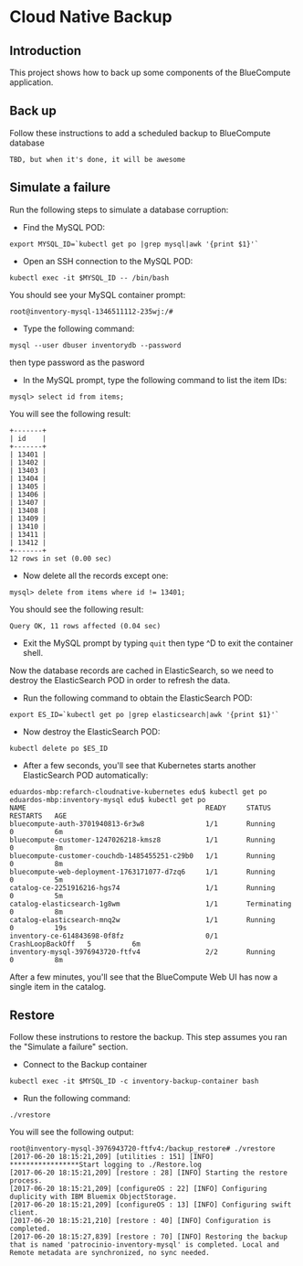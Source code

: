 # Cloud Native Backup

## Introduction

This project shows how to back up some components of the BlueCompute application.

## Back up

Follow these instructions to add a scheduled backup to BlueCompute database

``` TBD, but when it's done, it will be awesome ```

## Simulate a failure

Run the following steps to simulate a database corruption:

* Find the MySQL POD:

```
export MYSQL_ID=`kubectl get po |grep mysql|awk '{print $1}'`
```

* Open an SSH connection to the MySQL POD:

```
kubectl exec -it $MYSQL_ID -- /bin/bash
```

You should see your MySQL container prompt:
```
root@inventory-mysql-1346511112-235wj:/#
```

* Type the following command:
```
mysql --user dbuser inventorydb --password
```
then type password as the pasword

* In the MySQL prompt, type the following command to list the item IDs:

```
mysql> select id from items;
```

You will see the following result:
```
+-------+
| id    |
+-------+
| 13401 |
| 13402 |
| 13403 |
| 13404 |
| 13405 |
| 13406 |
| 13407 |
| 13408 |
| 13409 |
| 13410 |
| 13411 |
| 13412 |
+-------+
12 rows in set (0.00 sec)
```

* Now delete all the records except one:

```
mysql> delete from items where id != 13401;
```

You should see the following result:

```
Query OK, 11 rows affected (0.04 sec)
```

* Exit the MySQL prompt by typing `quit` then type ^D to exit the container shell.

Now the database records are cached in ElasticSearch, so we need to destroy the ElasticSearch POD in order to refresh the data.

* Run the following command to obtain the ElasticSearch POD:

```
export ES_ID=`kubectl get po |grep elasticsearch|awk '{print $1}'`
```

* Now destroy the ElasticSearch POD:

```
kubectl delete po $ES_ID
```

* After a few seconds, you'll see that Kubernetes starts another ElasticSearch POD automatically:

```
eduardos-mbp:refarch-cloudnative-kubernetes edu$ kubectl get po
eduardos-mbp:inventory-mysql edu$ kubectl get po
NAME                                            READY     STATUS             RESTARTS   AGE
bluecompute-auth-3701940813-6r3w8               1/1       Running            0          6m
bluecompute-customer-1247026218-kmsz8           1/1       Running            0          8m
bluecompute-customer-couchdb-1485455251-c29b0   1/1       Running            0          8m
bluecompute-web-deployment-1763171077-d7zq6     1/1       Running            0          5m
catalog-ce-2251916216-hgs74                     1/1       Running            0          5m
catalog-elasticsearch-1g8wm                     1/1       Terminating        0          8m
catalog-elasticsearch-mnq2w                     1/1       Running            0          19s
inventory-ce-614843698-0f8fz                    0/1       CrashLoopBackOff   5          6m
inventory-mysql-3976943720-ftfv4                2/2       Running            0          8m

```

After a few minutes, you'll see that the BlueCompute Web UI has now a single item in the catalog.

## Restore

Follow these instrutions to restore the backup. This step assumes you ran the "Simulate a failure" section.

* Connect to the Backup container
```
kubectl exec -it $MYSQL_ID -c inventory-backup-container bash
```

* Run the following command:
```
./vrestore
```

You will see the following output:

```
root@inventory-mysql-3976943720-ftfv4:/backup_restore# ./vrestore
[2017-06-20 18:15:21,209] [utilities : 151] [INFO] *****************Start logging to ./Restore.log
[2017-06-20 18:15:21,209] [restore : 28] [INFO] Starting the restore process.
[2017-06-20 18:15:21,209] [configureOS : 22] [INFO] Configuring duplicity with IBM Bluemix ObjectStorage.
[2017-06-20 18:15:21,209] [configureOS : 13] [INFO] Configuring swift client.
[2017-06-20 18:15:21,210] [restore : 40] [INFO] Configuration is completed.
[2017-06-20 18:15:27,839] [restore : 70] [INFO] Restoring the backup that is named 'patrocinio-inventory-mysql' is completed. Local and Remote metadata are synchronized, no sync needed.
```



